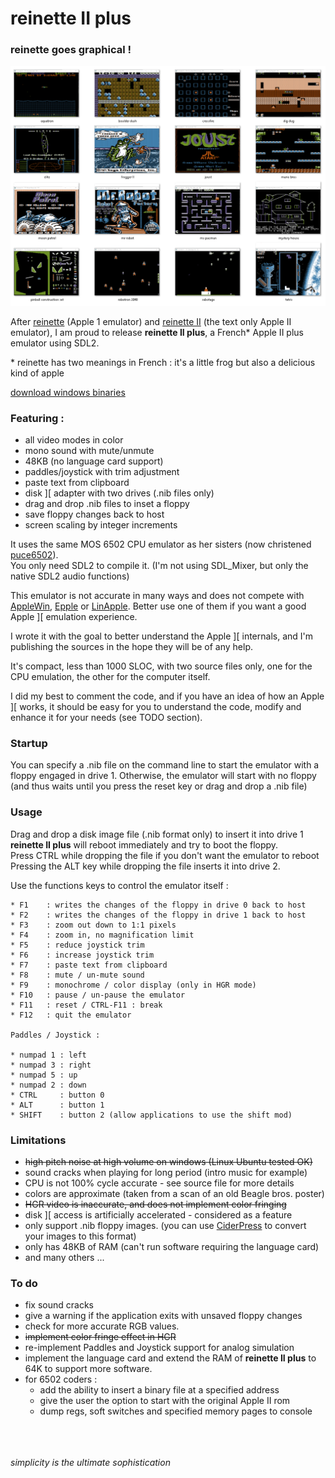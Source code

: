 # reinette II plus

### reinette goes graphical !

![screenshots](screenshots.png)

After [reinette](https://github.com/ArthurFerreira2/reinette) (Apple 1 emulator) and [reinette II](https://github.com/ArthurFerreira2/reinette-II) (the text only Apple II emulator), I am proud to release **reinette II plus**, a French\* Apple II plus emulator using SDL2.

\* reinette has two meanings in French : it's a little frog but also a delicious kind of apple

[download windows binaries](https://github.com/ArthurFerreira2/reinette-II-plus/releases/tag/0.2b)

### Featuring :

* all video modes in color
* mono sound with mute/unmute
* 48KB (no language card support)
* paddles/joystick with trim adjustment
* paste text from clipboard
* disk ][ adapter with two drives (.nib files only)
* drag and drop .nib files to inset a floppy
* save floppy changes back to host
* screen scaling by integer increments


It uses the same MOS 6502 CPU emulator as her sisters (now christened [puce6502](https://github.com/ArthurFerreira2/puce6502)).\
You only need SDL2 to compile it. (I'm not using SDL_Mixer, but only the native SDL2 audio functions)

This emulator is not accurate in many ways and does not compete with
[AppleWin](https://github.com/AppleWin/AppleWin), [Epple](https://github.com/cmosher01/Epple-II) or [LinApple](https://github.com/linappleii/linapple). Better use one of them if you want a good Apple ][ emulation experience.

I wrote it with the goal to better understand the Apple ][ internals, and I'm publishing the sources in the hope they will be of any help.

It's compact, less than 1000 SLOC, with two source files only, one for the CPU emulation, the other for the computer itself.

I did my best to comment the code, and if you have an idea of how an Apple ][ works, it should be easy for you to understand the code, modify and enhance it for your needs (see TODO section).

### Startup

  You can specify a .nib file on the command line to start the emulator with a floppy engaged in drive 1. Otherwise, the emulator will start with no floppy (and thus waits until you press the reset key or drag and drop a .nib file)

### Usage

Drag and drop a disk image file (.nib format only) to insert it into drive 1\
**reinette II plus** will reboot immediately and try to boot the floppy.\
Press CTRL while dropping the file if you don't want the emulator to reboot \
Pressing the ALT key while dropping the file inserts it into drive 2.

Use the functions keys to control the emulator itself :
```
* F1    : writes the changes of the floppy in drive 0 back to host
* F2    : writes the changes of the floppy in drive 1 back to host
* F3    : zoom out down to 1:1 pixels
* F4    : zoom in, no magnification limit
* F5    : reduce joystick trim
* F6    : increase joystick trim
* F7    : paste text from clipboard
* F8    : mute / un-mute sound
* F9    : monochrome / color display (only in HGR mode)
* F10   : pause / un-pause the emulator
* F11   : reset / CTRL-F11 : break
* F12   : quit the emulator

Paddles / Joystick :

* numpad 1 : left
* numpad 3 : right
* numpad 5 : up
* numpad 2 : down
* CTRL     : button 0
* ALT      : button 1
* SHIFT    : button 2 (allow applications to use the shift mod)
```

### Limitations

* ~~high pitch noise at high volume on windows (Linux Ubuntu tested OK)~~
* sound cracks when playing for long period (intro music for example)
* CPU is not 100% cycle accurate - see source file for more details
* colors are approximate (taken from a scan of an old Beagle bros. poster)
* ~~HGR video is inaccurate, and does not implement color fringing~~
* disk ][ access is artificially accelerated - considered as a feature
* only support .nib floppy images. (you can use [CiderPress](https://github.com/fadden/ciderpress) to convert your images to this format)
* only has 48KB of RAM (can't run software requiring the language card)
* and many others ...

### To do

* fix sound cracks
* give a warning if the application exits with unsaved floppy changes
* check for more accurate RGB values.
* ~~implement color fringe effect in HGR~~
* re-implement Paddles and Joystick support for analog simulation
* implement the language card and extend the RAM of **reinette II plus** to 64K to support more software.
* for 6502 coders :
  * add the ability to insert a binary file at a specified address
  * give the user the option to start with the original Apple II rom
  * dump regs, soft switches and specified memory pages to console

\
\
\
*simplicity is the ultimate sophistication*
